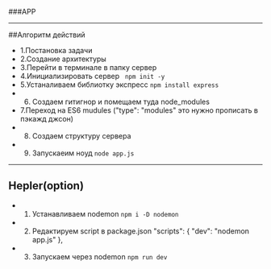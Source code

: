 ###APP
____________________________________


##Алгоритм действий
- 1.Постановка задачи
- 2.Создание архитектуры
- 3.Перейти в терминале в папку сервер
- 4.Инициализировать сервер
``` npm init -y```
- 5.Устаналиваем библиотку экспресс
```npm install express```
- 6. Создаем гитигнор и помещаем туда node_modules
- 7.Переход на ES6 mudules ("type": "modules" это нужно прописать в пэкажд джсон) 
- 8. Создаем структуру сервера
- 9. Запускаеим ноуд
```node app.js```
_______________
## Hepler(option)
- 1. Устанавливаем nodemon
```npm i -D nodemon```
- 2. Редактируем script в package.json
  "scripts": {
    "dev": "nodemon app.js"
  },

- 3. Запускаем через nodemon
```npm run dev```